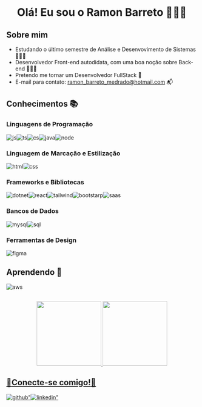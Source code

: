 <h1 align="center"> Olá!  Eu sou o Ramon Barreto 🙋🏽‍♂️ </h1>

<h2>Sobre mim</h2>

- Estudando o último semestre de Análise e Desenvovimento de Sistemas 🧑🏽‍🎓
- Desenvolvedor Front-end autodidata, com uma boa noção sobre Back-end 🧑🏽‍💻
- Pretendo me tornar um Desenvolvedor FullStack 🚀
- E-mail para contato: ramon_barreto_medrado@hotmail.com 📬

<h2>Conhecimentos 📚</h2>
<h3>Linguagens de Programação</h3>
<div style="display:flex">
  <img src = "https://img.shields.io/badge/JavaScript-323330?style=for-the-badge&logo=javascript&logoColor=F7DF1E" alt = "js" />
  <img src = "https://img.shields.io/badge/TypeScript-007ACC?style=for-the-badge&logo=typescript&logoColor=white" alt = "ts" /> 
  <img src = "https://img.shields.io/badge/C%23-239120?style=for-the-badge&logo=c-sharp&logoColor=white" alt = "cs" />
  <img src = "https://img.shields.io/badge/Java-ED8B00?style=for-the-badge&logo=openjdk&logoColor=white" alt = "java" /> 
  <img src = "https://img.shields.io/badge/Node.js-43853D?style=for-the-badge&logo=node.js&logoColor=white" alt = "node" />
  
</div>

<h3>Linguagem de Marcação e Estilização</h3>
<div style="display:flex">
   <img src = "https://img.shields.io/badge/HTML5-E34F26?style=for-the-badge&logo=html5&logoColor=white" alt = "html" />
   <img src = "https://img.shields.io/badge/CSS3-1572B6?style=for-the-badge&logo=css3&logoColor=white" alt = "css" />
</div>
    
<h3>Frameworks e Bibliotecas</h3>
<div style="display:flex">
  <img src = "https://img.shields.io/badge/.NET-5C2D91?style=for-the-badge&logo=.net&logoColor=white" alt = "dotnet" />
  <img src = "https://img.shields.io/badge/React-20232A?style=for-the-badge&logo=react&logoColor=61DAFB" alt = "react" />
  <img src = "https://img.shields.io/badge/Tailwind_CSS-38B2AC?style=for-the-badge&logo=tailwind-css&logoColor=white" alt = "tailwind"/>
  <img src = "https://img.shields.io/badge/Bootstrap-563D7C?style=for-the-badge&logo=bootstrap&logoColor=white" alt = "bootstarp"/>
  <img src = "https://img.shields.io/badge/Sass-CC6699?style=for-the-badge&logo=sass&logoColor=white" alt = "saas"/>
</div>

<h3>Bancos de Dados</h3>
<div style="display:flex">
  <img src = "https://img.shields.io/badge/MySQL-00000F?style=for-the-badge&logo=mysql&logoColor=white" alt = "mysql" />
  <img src = "https://img.shields.io/badge/Microsoft%20SQL%20Server-CC2927?style=for-the-badge&logo=microsoft%20sql%20server&logoColor=white" alt = "sql" />
</div>

<h3>Ferramentas de Design</h3>
<div style="display:flex">
  <img src = "https://img.shields.io/badge/figma-%23F24E1E.svg?style=for-the-badge&logo=figma&logoColor=white" alt = "figma" />
</div>

<h2>Aprendendo 📖</h2>
<div style="display:flex">
  <img src = "https://img.shields.io/badge/Amazon_AWS-232F3E?style=for-the-badge&logo=amazon-aws&logoColor=white" alt = "aws" />
</div>

<h2></h2>
<div align=center>
  <a href="https://github.com/RamonBarret">
  <img height="170em" src="https://github-readme-stats.vercel.app/api?username=RamonBarret&show_icons=true&theme=dark&include_all_commits=true&count_private=true"/>
  <img height="170em" src="https://github-readme-stats.vercel.app/api/top-langs/?username=RamonBarret&layout=compact&langs_count=7&theme=dark"/><br>
</div>
<h2></h2>  

 <h2>🔌<strong>Conecte-se comigo!</strong>📲</h2>
 <div style="display:flex">
  <a href="https://github.com/RamonBarret" target="_blank">
    <img src=https://img.shields.io/badge/github-%2324292e.svg?&style=for-the-badge&logo=github&logoColor=white alt=github" />
  </a>
  <a href="https://www.linkedin.com/in/ramon-barreto-medrado/" target="_blank">
    <img src=https://img.shields.io/badge/linkedin-%231E77B5.svg?&style=for-the-badge&logo=linkedin&logoColor=white alt=linkedin" />
  </a>
 </div>



